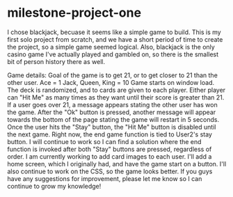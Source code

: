 # milestone-project-one
I chose blackjack, becuase it seems like a simple game to build. This is my first solo project from scratch, and we have a short period of time to create the project, so a simple game seemed logical. Also, blackjack is the only casino game I've actually played and gambled on, so there is the smallest bit of person history there as well.

Game details:
Goal of the game is to get 21, or to get closer to 21 than the other user.
Ace = 1
Jack, Queen, King = 10
Game starts on window load.
The deck is randomized, and to cards are given to each player.
Either player can "Hit Me" as many times as they want until their score is greater than 21. 
If a user goes over 21, a message appears stating the other user has won the game. 
After the "Ok" button is pressed, another message will appear towards the bottom of the page stating the game will restart in 5 seconds.
Once the user hits the "Stay" button, the "Hit Me" button is disabled until the next game.
Right now, the end game function is tied to User2's stay button. I will continue to work so I can find a solution where the end function is invoked after both "Stay" buttons are pressed, regardless of order.
I am currently working to add card images to each user.
I'll add a home screen, which I originally had, and have the game start on a button.
I'll also continue to work on the CSS, so the game looks better.
If you guys have any suggestions for improvement, please let me know so I can continue to grow my knowledge!